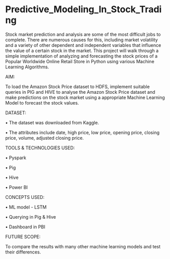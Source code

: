 # Predictive_Modeling_In_Stock_Trading

Stock market prediction and analysis are some of the most difficult jobs to complete. There are numerous causes for this, including market volatility and a variety of other dependent and independent variables that influence the value of a certain stock in the market. This project will walk through a simple implementation of analyzing and forecasting the stock prices of a Popular Worldwide Online Retail Store in Python using various Machine Learning Algorithms.

AIM:

To load the Amazon Stock Price dataset to HDFS, implement suitable queries in PIG and HIVE to analyse the Amazon Stock Price dataset and make predictions on the stock market using a appropriate Machine Learning Model to forecast the stock values. 


DATASET:

•	The dataset was downloaded from Kaggle.

•	The attributes include date, high price, low price, opening price, closing price, volume, adjusted closing price. 


TOOLS & TECHNOLOGIES USED:

•	Pyspark

•	Pig

•	Hive

•	Power BI


CONCEPTS USED:

•	ML model - LSTM

•	Querying in Pig & Hive

•	Dashboard in PBI

FUTURE SCOPE:

To compare the results with many other machine learning models and test their differences.

